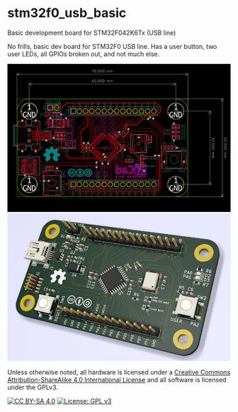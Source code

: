 # stm32f0_usb_basic
Basic development board for STM32F042K6Tx (USB line)

No frills, basic dev board for STM32F0 USB line. Has a user button, two user LEDs, all GPIOs broken out, and not much else.

![layout](img/stm32f0_usb_layout.png)
![render](img/stm32f0_usb_render.png)

Unless otherwise noted, all hardware is licensed under a [Creative Commons Attribution-ShareAlike 4.0 International License][cc-by-sa] and all software is licensed under the GPLv3.

[![CC BY-SA 4.0][cc-by-sa-image]][cc-by-sa]
[![License: GPL v3][gpl-image]][gpl]

[cc-by-sa]: http://creativecommons.org/licenses/by-sa/4.0/
[cc-by-sa-image]: https://licensebuttons.net/l/by-sa/4.0/88x31.png
[gpl]: https://www.gnu.org/licenses/gpl-3.0
[gpl-image]: https://img.shields.io/badge/License-GPLv3-blue.svg

